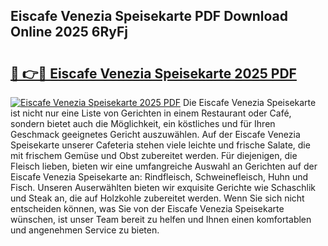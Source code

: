 ## Eiscafe Venezia Speisekarte PDF Download Online 2025 6RyFj

# <h2><a href="http://gc8hgg.nevu.top/?p=Eiscafe+Venezia+Speisekarte">🔗 👉🔴 Eiscafe Venezia Speisekarte 2025 PDF</a></h2>

[![Eiscafe Venezia Speisekarte 2025 PDF](https://i.imgur.com/dBaPXMq.png)](http://gc8hgg.nevu.top/?p=Eiscafe+Venezia+Speisekarte)
Die Eiscafe Venezia Speisekarte ist nicht nur eine Liste von Gerichten in einem Restaurant oder Café, sondern bietet auch die Möglichkeit, ein köstliches und für Ihren Geschmack geeignetes Gericht auszuwählen. Auf der Eiscafe Venezia Speisekarte unserer Cafeteria stehen viele leichte und frische Salate, die mit frischem Gemüse und Obst zubereitet werden. Für diejenigen, die Fleisch lieben, bieten wir eine umfangreiche Auswahl an Gerichten auf der Eiscafe Venezia Speisekarte an: Rindfleisch, Schweinefleisch, Huhn und Fisch. Unseren Auserwählten bieten wir exquisite Gerichte wie Schaschlik und Steak an, die auf Holzkohle zubereitet werden. Wenn Sie sich nicht entscheiden können, was Sie von der Eiscafe Venezia Speisekarte wünschen, ist unser Team bereit zu helfen und Ihnen einen komfortablen und angenehmen Service zu bieten.
